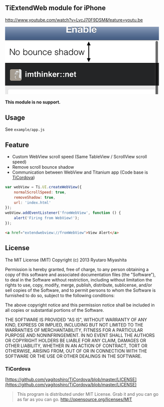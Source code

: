 TiExtendWeb module for iPhone
-----

http://www.youtube.com/watch?v=LvcJ70F9DSM&feature=youtu.be

![image](tiextendweb.png)

**This module is no support.**

## Usage

See `example/app.js`

## Feature

* Custom WebView scroll speed (Same TableView / ScrollView scroll speed)
* Remove scroll bounce shadow
* Communication between WebView and Titanium app (Code base is [TiCordova](https://github.com/yagitoshiro/TiCordova))

```javascript
var webView = Ti.UI.createWebView({
    normalScrollSpeed: true,
    removeShadow: true,
    url: 'index.html'
});
webView.addEventListener('fromWebView', function () {
    alert('Firing from WebView!');
});
```

```html
<a href="extendwebview://fromWebView">View Alert</a>
```

## License

The MIT License (MIT) Copyright (c) 2013 Ryutaro Miyashita

Permission is hereby granted, free of charge, to any person obtaining a copy of this software and associated documentation files (the "Software"), to deal in the Software without restriction, including without limitation the rights to use, copy, modify, merge, publish, distribute, sublicense, and/or sell copies of the Software, and to permit persons to whom the Software is furnished to do so, subject to the following conditions:

The above copyright notice and this permission notice shall be included in all copies or substantial portions of the Software.

THE SOFTWARE IS PROVIDED "AS IS", WITHOUT WARRANTY OF ANY KIND, EXPRESS OR IMPLIED, INCLUDING BUT NOT LIMITED TO THE WARRANTIES OF MERCHANTABILITY, FITNESS FOR A PARTICULAR PURPOSE AND NONINFRINGEMENT. IN NO EVENT SHALL THE AUTHORS OR COPYRIGHT HOLDERS BE LIABLE FOR ANY CLAIM, DAMAGES OR OTHER LIABILITY, WHETHER IN AN ACTION OF CONTRACT, TORT OR OTHERWISE, ARISING FROM, OUT OF OR IN CONNECTION WITH THE SOFTWARE OR THE USE OR OTHER DEALINGS IN THE SOFTWARE.

### TiCordova

[https://github.com/yagitoshiro/TiCordova/blob/master/LICENSE](https://github.com/yagitoshiro/TiCordova/blob/master/LICENSE)
> This program is distributed under MIT License. Grab it and you can go as far as you can go.
> http://opensource.org/licenses/MIT
